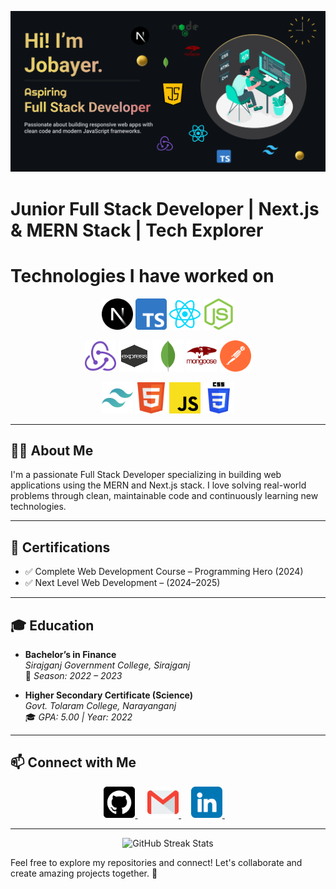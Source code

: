 <!-- Banner Image -->

![Make your README](https://github.com/ahmed-jobayer/ahmed-jobayer/blob/main/images/Make%20your%20README.png)

# Junior Full Stack Developer | Next.js & MERN Stack | Tech Explorer

# Technologies I have worked on

<p align="center">
  <img src="https://github.com/ahmed-jobayer/ahmed-jobayer/blob/main/images/nextjs-icon.svg" alt="Next.js" width="50" height="50"/>
  <img src="https://github.com/ahmed-jobayer/ahmed-jobayer/blob/main/images/typescriptlang-icon.svg" alt="Typescript" width="50" height="50"/>
  <img src="https://github.com/ahmed-jobayer/ahmed-jobayer/blob/main/images/reactjs-icon.svg" alt="React" width="50" height="50"/>
  <img src="https://github.com/ahmed-jobayer/ahmed-jobayer/blob/main/images/nodejs-icon.svg" alt="Node" width="50" height="50"/>
</p>

<p align="center">
  <img src="https://github.com/ahmed-jobayer/ahmed-jobayer/blob/main/images/js_redux-icon.svg" alt="Redux" width="50" height="50"/>
  <img src="https://github.com/ahmed-jobayer/ahmed-jobayer/blob/main/images/expressjs-icon.svg.png" alt="Express" width="50" height="50"/>
  <img src="https://github.com/ahmed-jobayer/ahmed-jobayer/blob/main/images/mongodb-icon.svg" alt="MongoDB" width="50" height="50"/>
  <img src="https://github.com/ahmed-jobayer/ahmed-jobayer/blob/main/images/mongoose.svg" alt="Mongoose" width="50" height="50"/>
  <img src="https://github.com/ahmed-jobayer/ahmed-jobayer/blob/main/images/getpostman-icon.svg" alt="Postman" width="50" height="50"/>
</p>

<p align="center">
  <img src="https://github.com/ahmed-jobayer/ahmed-jobayer/blob/main/images/tailwindcss-icon.svg" alt="Tailwind CSS" width="50" height="50"/>
  <img src="https://github.com/ahmed-jobayer/ahmed-jobayer/blob/main/images/w3_html5-icon.svg" alt="HTML" width="50" height="50"/>
  <img src="https://github.com/ahmed-jobayer/ahmed-jobayer/blob/main/images/javascript-icon.svg" alt="JavaScript" width="50" height="50"/>
  <img src="https://github.com/ahmed-jobayer/ahmed-jobayer/blob/main/images/w3_css-official.svg" alt="CSS" width="50" height="50"/>
</p>

---

## 👨‍💻 About Me

I'm a passionate Full Stack Developer specializing in building web applications using the MERN and Next.js stack. I love solving real-world problems through clean, maintainable code and continuously learning new technologies.

---

## 📜 Certifications

- ✅ Complete Web Development Course – Programming Hero (2024)
- ✅ Next Level Web Development – (2024–2025)

---

## 🎓 **Education**

- **Bachelor’s in Finance**  
  *Sirajganj Government College, Sirajganj*  
  📅 *Season: 2022 – 2023*

- **Higher Secondary Certificate (Science)**  
  *Govt. Tolaram College, Narayanganj*  
  🎓 *GPA: 5.00 | Year: 2022*

---

## 📫 **Connect with Me**

<p align="center">
  <a href="https://github.com/ahmed-jobayer" target="_blank">
    <img src="https://github.com/ahmed-jobayer/ahmed-jobayer/blob/main/images/github.png" alt="GitHub" width="50" height="50" />
  </a>&nbsp;&nbsp;&nbsp;
  <a href="mailto:jobayerahm7@gmail.com" target="_blank">
    <img src="https://github.com/ahmed-jobayer/ahmed-jobayer/blob/main/images/email.png" alt="Email" width="50" height="50"/>
  </a>&nbsp;&nbsp;&nbsp;
  <a href="https://www.linkedin.com/in/jobayerahmmed7/" target="_blank">
    <img src="https://github.com/ahmed-jobayer/ahmed-jobayer/blob/main/images/linkedin.png" alt="LinkedIn" width="50" height="50"/>
  </a>&nbsp;&nbsp;&nbsp;
</p>

<!-- - **GitHub**: [github.com/ahmed-jobayer](https://github.com/ahmed-jobayer)
- **Email**: jobayerahm7@gmail.com
- **LinkedIn**: [https://www.linkedin.com/in/ahmed-jobayer/](https://www.linkedin.com/in/ahmed-jobayer) -->

---
<p align="center">
  <img src="https://github-readme-streak-stats.herokuapp.com?user=ahmed-jobayer&theme=dark&hide_border=true" alt="GitHub Streak Stats">
</p>

Feel free to explore my repositories and connect! Let's collaborate and create amazing projects together. 🚀

<!-- ## 🌟 **Projects**
### **1. [Gadget Galaxy](#)**
An e-commerce website for selling gadgets. Features include:
- Interactive UI with React and Tailwind CSS
- Backend API with Express.js and MongoDB
- User authentication and payment gateway integration

<!-- ### **2. [Portfolio Website](#)**
A personal portfolio showcasing my projects, skills, and experiences.   -->

<!--
**ahmed-jobayer/ahmed-jobayer** is a ✨ _special_ ✨ repository because its `README.md` (this file) appears on your GitHub profile.

Here are some ideas to get you started:

- 🔭 I’m currently working on ...
- 🌱 I’m currently learning ...
- 👯 I’m looking to collaborate on ...
- 🤔 I’m looking for help with ...
- 💬 Ask me about ...
- 📫 How to reach me: ...
- 😄 Pronouns: ...
- ⚡ Fun fact: ...
  -->
